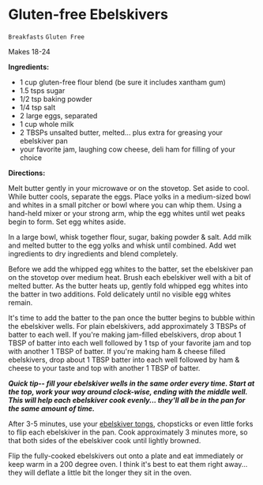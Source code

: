 # Gluten-free Ebelskivers

`Breakfasts` `Gluten Free`

Makes 18-24 

**Ingredients:**

- 1 cup gluten-free flour blend (be sure it includes xantham gum)
- 1.5 tsps sugar
- 1/2 tsp baking powder
- 1/4 tsp salt
- 2 large eggs, separated
- 1 cup whole milk
- 2 TBSPs unsalted butter, melted... plus extra for greasing your ebelskiver pan
- your favorite jam, laughing cow cheese, deli ham for filling of your choice

**Directions:**

Melt butter gently in your microwave or on the stovetop. Set aside to cool. While butter cools, separate the eggs. Place yolks in a medium-sized bowl and whites in a small pitcher or bowl where you can whip them. Using a hand-held mixer or your strong arm, whip the egg whites until wet peaks begin to form. Set egg whites aside.

In a large bowl, whisk together flour, sugar, baking powder & salt. Add milk and melted butter to the egg yolks and whisk until combined. Add wet ingredients to dry ingredients and blend completely.

Before we add the whipped egg whites to the batter, set the ebelskiver pan on the stovetop over medium heat. Brush each ebelskiver well with a bit of melted butter. As the butter heats up, gently fold whipped egg whites into the batter in two additions. Fold delicately until no visible egg whites remain. 

It's time to add the batter to the pan once the butter begins to bubble within the ebelskiver wells. For plain ebelskivers, add approximately 3 TBSPs of batter to each well. If you're making jam-filled ebelskivers, drop about 1 TBSP of batter into each well followed by 1 tsp of your favorite jam and top with another 1 TBSP of batter. If you're making ham & cheese filled ebelskivers, drop about 1 TBSP batter into each well followed by ham & cheese to your taste and top with another 1 TBSP of batter.

**_Quick tip-- fill your ebelskiver wells in the same order every time. Start at the top, work your way around clock-wise, ending with the middle well. This will help each ebelskiver cook evenly... they'll all be in the pan for the same amount of time._**

After 3-5 minutes, use your [ebelskiver tongs](https://www.newegg.com/Product/Product.aspx?Item=9SIA39158G6317&ignorebbr=1&nm_mc=KNC-GoogleMKP-PC&cm_mmc=KNC-GoogleMKP-PC-_-pla-_-HL+-+Cooking+Utensils+%26+Accessories-_-9SIA39158G6317&gclid=Cj0KCQiAzMDTBRDDARIsABX4AWyNheexhMoHe-6kQUbJlYBtbzjifvhVDXIpFY2HsC-1uIZtWGL6usEaAgTBEALw_wcB&gclsrc=aw.ds), chopsticks or even little forks to flip each ebelskiver in the pan. Cook approximately 3 minutes more, so that both sides of the ebelskiver cook until lightly browned. 

Flip the fully-cooked ebelskivers out onto a plate and eat immediately or keep warm in a 200 degree oven. I think it's best to eat them right away... they will deflate a little bit the longer they sit in the oven. 
